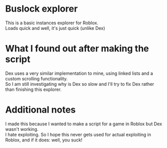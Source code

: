 # Buslock explorer
This is a basic instances explorer for Roblox.<br/>
Loads quick and well, it's just quick (unlike Dex)

# What I found out after making the script
Dex uses a very similar implementation to mine, using linked lists and a custom scrolling functionality.<br/>
So I am still investigating why is Dex so slow and I'll try to fix Dex rather than finishing this explorer.

# Additional notes
I made this because I wanted to make a script for a game in Roblox but Dex wasn't working.<br/>
I hate exploiting. So I hope this never gets used for actual exploiting in Roblox, and if it does: well, you suck!